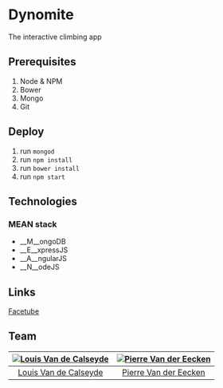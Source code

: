 # Dynomite
The interactive climbing app

## Prerequisites
1. Node & NPM
2. Bower
3. Mongo
4. Git

## Deploy
1. run `mongod`
2. run `npm install`
3. run `bower install`
4. run `npm start`

## Technologies
### MEAN stack
* __M__ongoDB
* __E__xpressJS
* __A__ngularJS
* __N__odeJS

## Links
[Facetube](https://www.facebook.com/dynomiteapp)

## Team
[![Louis Van de Calseyde](http://integralstudios.be/img/p_louis.png)](http://twitter.com/vdclouis) | [![Pierre Van der Eecken](http://integralstudios.be/img/p_pierre.png)](http://twitter.com/peecken)
:---:|:---:
[Louis Van de Calseyde](http://twitter.com/vdclouis) | [Pierre Van der Eecken](http://twitter.com/pierrevde)
